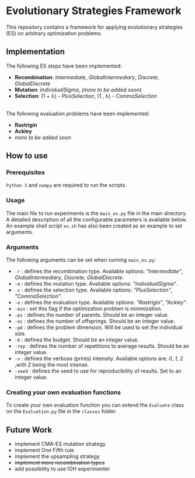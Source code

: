 # Evolutionary Strategies Framework

This repository contains a framework for applying evolutionary strategies (ES) on arbitrary optimization problems.

## Implementation

The following ES steps have been implemented:
 - **Recombination**: *Intermediate*, *GlobalIntermediary*, *Discrete*, *GlobalDiscrete*
 - **Mutation**: *IndividualSigma*, *(more to be added soon)*
 - **Selection**: (1 + λ) - *PlusSelection*, (1 , λ) - *CommaSelection*
<br/><br/>

The following evaluation problems have been implemented:
 - **Rastrigin**
 - **Ackley**
 - *more to be added soon*


## How to use

### Prerequisites

`Python 3` and `numpy` are required to run the scripts. 

### Usage

The main file to run experiments is the `main_es.py` file in the main directory. A detailed description of all the configurable parameters is available below. An example shell script `es.sh` has also been created as an example to set arguments.

### Arguments

The following arguments can be set when running `main_es.py`:

- `-r` : defines the recombination type. Available options: *"Intermediate"*, *GlobalIntermediary*, *Discrete*, *GlobalDiscrete*.
- `-m` : defines the mutation type. Available options: *"IndividualSigma"*.
- `-s` : defines the selection type. Available options: *"PlusSelection"*, *"CommaSelection"*.
- `-e` : defines the evaluation type. Available options: *"Rastrigin"*, *"Ackley"*.
- `-min` : set this flag if the optimization problem is minimization.
- `-ps` : defines the number of parents. Should be an integer value.
- `-os` : defines the number of offsprings. Should be an integer value.
- `-pd` : defines the problem dimension. Will be used to set the individual size.
- `-b` : defines the budget. Should be an integer value.
- `-rep` : defines the number of repetitions to average results. Should be an integer value.
- `-v` : defines the verbose (prints) intensity. Available options are: *0*, *1*, *2* ,with *2* being the most intense. 
- `-seed` : defines the seed to use for reproducibility of results. Set to an integer value.


### Creating your own evaluation functions 

To create your own evaluation function you can extend the `Evaluate` class on the `Evaluation.py` file in the `classes` folder. 

## Future Work

- implement CMA-ES mutation strategy
- implement One Fifth rule
- implement the upsampling strategy
- ~~implement more recombination types~~
- add possibility to use IOH experimenter
